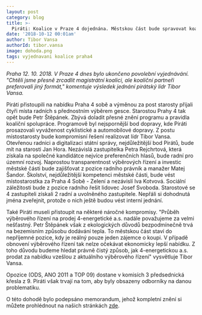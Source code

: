 ```yaml
---
layout: post
category: blog
title: >-  
  Piráti: Koalice v Praze 4 dojednána. Městskou část bude spravovat koalice vítězných Pirátů a nezávislých, Praha 4 sobě - Zelení a nezávislí a Společně pro Prahu 4 (STAN a Lidovci) 
date: '2018-10-12 00:01am'
author: Tibor Vansa
authorId: tibor.vansa
image: dohoda.png
tags: vyjednavani koalice praha4 
---
```


<i> Praha 12. 10. 2018. V Praze 4 dnes bylo ukončeno povolební vyjednávání. "Chtěli jsme přesně zrcadlit magistrátní koalici, ale koaliční partneři preferovali jiný formát," komentuje výsledek jednání pirátský lídr Tibor Vansa. </i>

Piráti přistoupili na nabídku Praha 4 sobě a výměnou za post starosty přijali čtyři místa radních s přednostním výběrem gesce. Starostou Prahy 4 tak opět bude Petr Štěpánek. Zbývá doladit přesné znění programu a pravidla koaliční spolupráce. 
Programově byl nejspornější bod dopravy, kde Piráti prosazovali vyváženost cyklistické a automobilové dopravy. Z postu místostarosty bude kompromisní řešení realizovat lídr Tibor Vansa.  Otevřenou radnici a digitalizaci státní správy, nejdůležitější bod Pirátů, bude mít na starosti Jan Hora. Nezávislá zastupitelka Petra Rejchrtová, která získala na společné kandidátce nejvíce preferenčních hlasů, bude radní pro územní rozvoj. Naprostou transparentnost výběrových řízení a investic městské části bude zajišťovat z pozice radního právník a manažer Matej Šandor. 
Školství, nejdůležitější kompetenci městské části, bude vést místostarostka za Praha 4 Sobě - Zelení a nezávislí Iva Kotvová. Sociální záležitosti bude z pozice radního řešit lidovec Josef Svoboda. Starostové se 4 zastupiteli získali 2 radní a uvolněného zastupitele. Nepřáli si dohodnutá jména zveřejnit, protože o nich ještě budou vést interní jednání. 

Také Piráti museli přistoupit na některé náročné kompromisy. "Průběh výběrového řízení na prodej 4-energetické a.s. nadále považujeme za velmi nešťastný. Petr Štěpánek však z ekologických důvodů bezpodmínečně trvá na bezemisním způsobu dodávání tepla. To městskou část staví do nepříjemné pozice, kdy je reálný pouze jeden zájemce o koupi. V případě obnovení výběrového řízení tak nelze očekávat ekonomicky lepší nabídku. Z toho důvodu budeme hledat právně čistý způsob, jak 4-energetickou a.s. prodat za nabídku vzešlou z aktuálního výběrového řízení" vysvětluje Tibor Vansa.

Opozice (ODS, ANO 2011 a TOP 09) dostane v komisích 3 předsednická křesla z 9. Piráti však trvají na tom, aby byly obsazeny odborníky na danou problematiku.

O této dohodě bylo podepsáno memorandum, jehož kompletní znění si můžete prohlédnout na našich stránkách 
[zde](https://github.com/pirati-web/praha4.pirati.cz/blob/gh-pages/assets/img/posts/memorandum.pdf.tmp). 

